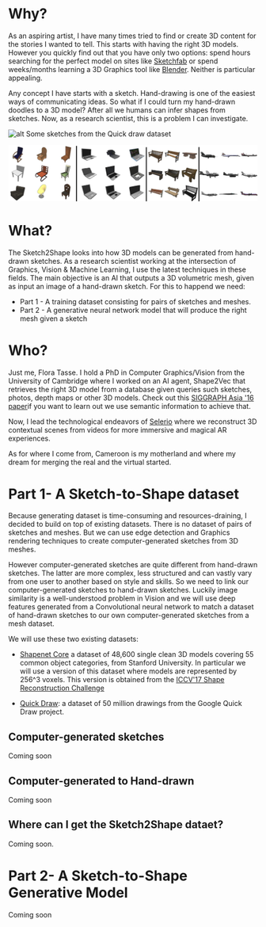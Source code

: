 # Why?

<!-- You can use the [editor on GitHub](https://github.com/ftasse/Sketch2Shape/edit/master/README.md) to maintain and preview the content for your website in Markdown files.

Whenever you commit to this repository, GitHub Pages will run [Jekyll](https://jekyllrb.com/) to rebuild the pages in your site, from the content in your Markdown files.-->

As an aspiring artist, I have many times tried to find or create 3D content for the stories I wanted to tell. This starts with having the right 3D models. However you quickly find out that you have only two options: spend hours searching for the perfect model on sites like [Sketchfab](http://sketchfab.com) or  spend weeks/months learning a 3D Graphics tool like [Blender](http://blender.org).  Neither is particular appealing.

Any concept I have starts with a sketch. Hand-drawing is one of the easiest ways of communicating ideas. So what if I could turn my hand-drawn doodles to a 3D model? After all we humans can infer shapes from sketches. Now, as a research scientist, this is a problem I can investigate.

![alt Some sketches from the Quick draw dataset](https://github.com/googlecreativelab/quickdraw-dataset/blob/master/preview.jpg  "Some sketches from the Quick draw dataset")

![alt Some 3D models from the Shapenet dataset](https://github.com/ftasse/Sketch2Shape/raw/master/docs/shapenetcore.png "Some 3D models from the Shapenet dataset")

# What?

The Sketch2Shape looks into how 3D models can be generated from hand-drawn sketches.  As a research scientist working at the intersection of Graphics, Vision & Machine Learning, I use the latest techniques in these fields.  The main objective is an AI that outputs a 3D volumetric mesh, given as input an image of  a hand-drawn sketch.  For this to happend we need:

* Part 1 -  A training dataset consisting for pairs of sketches and meshes.
* Part 2 -  A generative neural network model that will produce the right mesh given a sketch


# Who?

Just me, Flora Tasse. I hold a PhD in Computer Graphics/Vision from the University of Cambridge where I worked on an AI agent, Shape2Vec that retrieves the right 3D model from a database given queries such sketches, photos, depth maps or other 3D models.  Check out this [SIGGRAPH Asia '16 paper](http://www.cl.cam.ac.uk/research/rainbow/projects/shape2vec/)if you want to learn out we use semantic information to achieve that.

Now, I lead the technological endeavors of [Selerio](http://selerio.io) where we reconstruct 3D contextual scenes from videos for more immersive and magical AR experiences.

As for where I come from, Cameroon is my motherland and where my dream for merging the real and the virtual started.

#  Part 1-  A Sketch-to-Shape dataset

Because generating dataset is time-consuming and resources-draining, I decided to build on top of existing datasets. There is no dataset of pairs of sketches  and meshes. But we can use edge detection and Graphics rendering techniques to create computer-generated sketches from 3D meshes.  

However computer-generated sketches are quite different from hand-drawn sketches. The latter are more complex, less structured and can vastly vary from one user to another based on style and skills.  So we need to link our computer-generated sketches to hand-drawn sketches. Luckily image similarity is a well-understood problem in Vision and we will use deep features generated from a Convolutional neural network to match a dataset of hand-drawn sketches to our own computer-generated sketches from a mesh dataset.

We will use these two existing datasets:

* [Shapenet Core](https://www.shapenet.org/) a dataset of 48,600 single clean 3D models covering 55 common object categories, from Stanford University. In particular we will use a version of this dataset where models are represented by 256^3 voxels. This version is obtained from the [ICCV'17 Shape Reconstruction Challenge](https://shapenet.cs.stanford.edu/iccv17/)

* [Quick Draw](https://quickdraw.withgoogle.com/data): a dataset of 50 million drawings from the Google Quick Draw project. 

## Computer-generated sketches

Coming soon

## Computer-generated to Hand-drawn 

Coming soon

## Where can I get the Sketch2Shape dataet?

Coming soon.

#  Part 2-  A Sketch-to-Shape Generative Model

Coming soon


<!--### Markdown

Markdown is a lightweight and easy-to-use syntax for styling your writing. It includes conventions for

```markdown
Syntax highlighted code block

# Header 1
## Header 2
### Header 3

- Bulleted
- List

1. Numbered
2. List

**Bold** and _Italic_ and `Code` text

[Link](url) and ![Image](src)
```

For more details see [GitHub Flavored Markdown](https://guides.github.com/features/mastering-markdown/).

### Jekyll Themes

Your Pages site will use the layout and styles from the Jekyll theme you have selected in your [repository settings](https://github.com/ftasse/Sketch2Shape/settings). The name of this theme is saved in the Jekyll `_config.yml` configuration file.

### Support or Contact

Having trouble with Pages? Check out our [documentation](https://help.github.com/categories/github-pages-basics/) or [contact support](https://github.com/contact) and we’ll help you sort it out.-->
